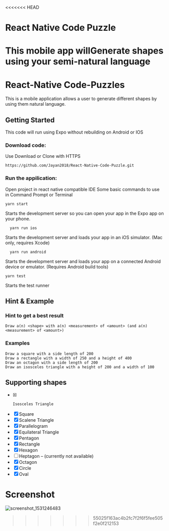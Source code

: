<<<<<<< HEAD
# React Native Code Puzzle
This mobile app willGenerate shapes using your semi-natural language
=======
# React-Native Code-Puzzles
This is a mobile application allows a user to generate different shapes by using them natural language.

## Getting Started
This code will run using Expo without rebuilding on  Android or IOS

### Download code:
Use Download or Clone with HTTPS
```
https://github.com/Jayan2018/React-Native-Code-Puzzle.git
```

### Run the appilication:
Open project in react native compatible IDE
Some basic commands to use in Command Prompt or Terminal
```
yarn start
```    
Starts the development server so you can open your app in the Expo app on your phone.

```
  yarn run ios
```
Starts the development server and loads your app in an iOS simulator. (Mac only, requires Xcode)

```
  yarn run android
```    
Starts the development server and loads your app on a connected Android device or emulator. (Requires Android build tools)

```
yarn test
```
Starts the test runner

## Hint & Example
### Hint to get a best result
```
Draw a(n) <shape> with a(n) <measurement> of <amount> (and a(n) <measurement> of <amount>)
```

### Examples
```
Draw a square with a side length of 200 
Draw a rectangle with a width of 250 and a height of 400 
Draw an octagon with a side length of 200 
Draw an isosceles triangle with a height of 200 and a width of 100
```

## Supporting shapes
-	[x] 	Isosceles Triangle 	
-	[x]	Square 
-	[x]	Scalene Triangle 	
-	[x]	Parallelogram 
-	[x]	Equilateral Triangle 	
-	[x]	Pentagon 
-	[x]	Rectangle
-	[x]	Hexagon 
-	[ ]	Heptagon – (currently not available)
-	[x]	Octagon 
-	[x]	Circle 
-	[x]	Oval

# Screenshot
![screenshot_1531246483](https://user-images.githubusercontent.com/37333516/42529409-06365ac2-849c-11e8-8c9c-9bdd341e49f8.png)
>>>>>>> 55025f163ac4b2fc7f2f6f5fee505f2e0f212153
